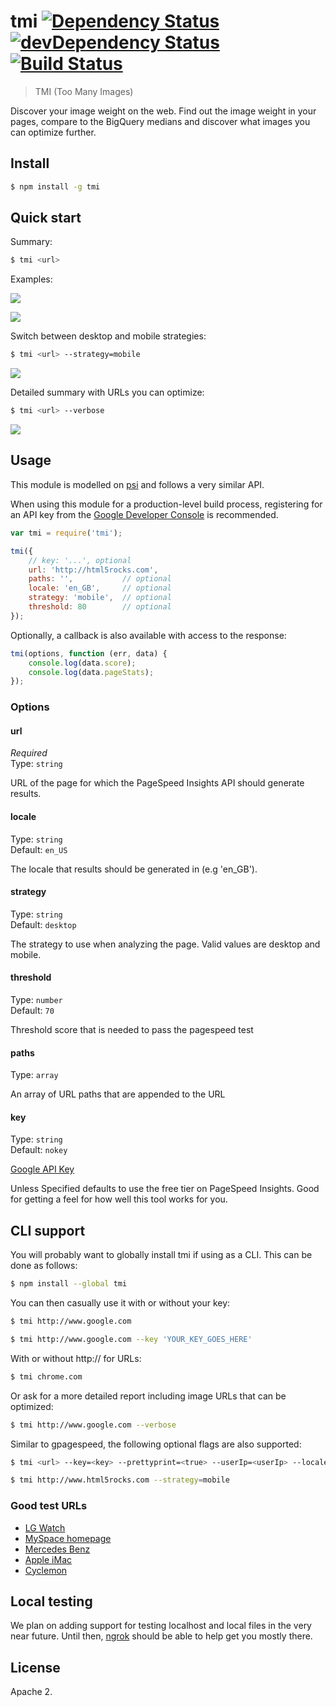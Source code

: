 # tmi [![Dependency Status](https://david-dm.org/addyosmani/tmi.svg)](https://david-dm.org/addyosmani/tmi) [![devDependency Status](https://david-dm.org/addyosmani/tmi/dev-status.svg)](https://david-dm.org/addyosmani/tmi#info=devDependencies) [![Build Status](https://travis-ci.org/addyosmani/tmi.svg?branch=master)](https://travis-ci.org/addyosmani/tmi)

> TMI (Too Many Images)

Discover your image weight on the web. Find out the image weight in your pages, compare to the BigQuery medians and discover what images you can optimize further. 


## Install

```sh
$ npm install -g tmi
```

## Quick start

Summary:

```sh
$ tmi <url>
```

Examples:

![](http://i.imgur.com/v9kMjQS.png)

![](http://i.imgur.com/CglUZ8N.png)

Switch between desktop and mobile strategies:

```sh
$ tmi <url> --strategy=mobile
```

![](http://i.imgur.com/DEI2wWG.png)

Detailed summary with URLs you can optimize:

```sh
$ tmi <url> --verbose
```

![](http://i.imgur.com/Z3K6kIN.png)


## Usage

This module is modelled on [psi](http://github.com/addyosmani/psi) and follows a very similar API.

When using this module for a production-level build process, registering for an API key from the [Google Developer Console](https://developers.google.com/speed/docs/insights/v1/getting_started#auth) is recommended.

```js
var tmi = require('tmi');

tmi({
	// key: '...', optional
	url: 'http://html5rocks.com',
	paths: '',           // optional
	locale: 'en_GB',     // optional
	strategy: 'mobile',  // optional
	threshold: 80        // optional
});
```

Optionally, a callback is also available with access to the response:

```js
tmi(options, function (err, data) {
	console.log(data.score);
	console.log(data.pageStats);
});
```

### Options

#### url

*Required*  
Type: `string`

URL of the page for which the PageSpeed Insights API should generate results.

#### locale

Type: `string`  
Default: `en_US`

The locale that results should be generated in (e.g 'en_GB').

#### strategy

Type: `string`  
Default: `desktop`

The strategy to use when analyzing the page. Valid values are desktop and mobile.

#### threshold

Type: `number`  
Default: `70`

Threshold score that is needed to pass the pagespeed test

#### paths

Type: `array`

An array of URL paths that are appended to the URL

#### key

Type: `string`  
Default: `nokey`

[Google API Key](https://code.google.com/apis/console/)

Unless Specified defaults to use the free tier on PageSpeed Insights. Good for getting a feel for how well this tool works for you.


## CLI support

You will probably want to globally install tmi if using as a CLI. This can be done as follows:

```sh
$ npm install --global tmi
```

You can then casually use it with or without your key:

```sh
$ tmi http://www.google.com
```

```sh
$ tmi http://www.google.com --key 'YOUR_KEY_GOES_HERE'
```

With or without http:// for URLs:

```sh
$ tmi chrome.com
```

Or ask for a more detailed report including image URLs that can be optimized:

```sh
$ tmi http://www.google.com --verbose
```

Similar to gpagespeed, the following optional flags are also supported:

```sh
$ tmi <url> --key=<key> --prettyprint=<true> --userIp=<userIp> --locale=<locale> --strategy=<desktop|mobile>
```

```sh
$ tmi http://www.html5rocks.com --strategy=mobile
```

### Good test URLs

* [LG Watch](http://www.lg.com/global/gwatch/index.html)
* [MySpace homepage](http://myspace.com)
* [Mercedes Benz](https://www.mercedes-benz.com/)
* [Apple iMac](http://www.apple.com/imac/)
* [Cyclemon](http://www.cyclemon.com/)

## Local testing

We plan on adding support for testing localhost and local files in the
very near future. Until then, [ngrok](https://ngrok.com/) should be able
to help get you mostly there.

## License

Apache 2.
